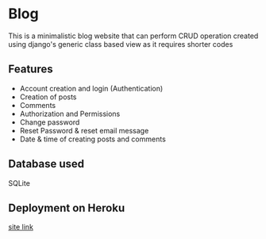 # Blog
This is a minimalistic blog website that can perform CRUD operation created using django's generic class based view as it requires shorter codes

## Features
- Account creation and login (Authentication)
- Creation of posts
- Comments
- Authorization and Permissions
- Change password
- Reset Password & reset email message
- Date & time of creating posts and comments 

## Database used
SQLite

## Deployment on **Heroku**
[site link](http://fbvmyblog.herokuapp.com)
